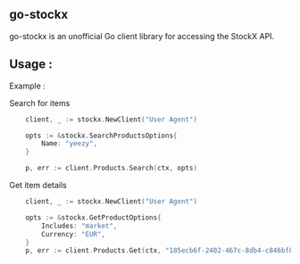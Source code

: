 ## go-stockx

go-stockx is an unofficial Go client library for accessing the StockX API.

## Usage :

Example : 

Search for items
``` go
	client, _ := stockx.NewClient("User Agent")

	opts := &stockx.SearchProductsOptions{
		Name: "yeezy",
	}

	p, err := client.Products.Search(ctx, opts)
```


Get item details
``` go
	client, _ := stockx.NewClient("User Agent")

	opts := &stockx.GetProductOptions{
		Includes: "market",
		Currency: "EUR",
	}
	p, err := client.Products.Get(ctx, "185ecb6f-2402-467c-8db4-c846bf8cdb7a", opts)
```